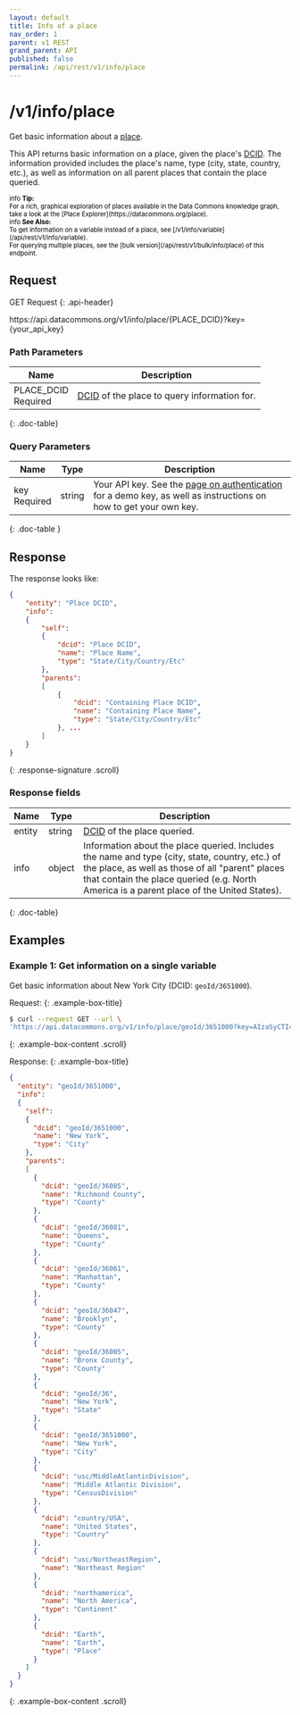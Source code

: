 ```yaml
---
layout: default
title: Info of a place
nav_order: 1
parent: v1 REST
grand_parent: API
published: false
permalink: /api/rest/v1/info/place
---
```




# /v1/info/place

Get basic information about a [place](/glossary.html#place).

This API returns basic information on a place, given the place's [DCID](/glossary.html#dcid). The information provided includes the place's name, type (city, state, country, etc.), as well as information on all parent places that contain the place queried.

<div markdown="span" class="alert alert-info" role="alert" style="color:black; font-size: 0.8em">
   <span class="material-icons md-16">info </span><b>Tip:</b><br />
   For a rich, graphical exploration of places available in the Data Commons knowledge graph, take a look at the [Place Explorer](https://datacommons.org/place).
</div>

<div markdown="span" class="alert alert-warning" role="alert" style="color:black; font-size: 0.8em">
   <span class="material-icons md-16">info </span><b>See Also:</b><br />
   To get information on a variable instead of a place, see [/v1/info/variable](/api/rest/v1/info/variable).<br />
   For querying multiple places, see the [bulk version](/api/rest/v1/bulk/info/place) of this endpoint.
</div>



## Request
GET Request
{: .api-header}

<div class="api-signature">
https://api.datacommons.org/v1/info/place/{PLACE_DCID}?key={your_api_key}
</div>

<script src="/assets/js/syntax_highlighting.js"></script>


### Path Parameters

| Name                                                | Description                   |
| --------------------------------------------------- | ----------------------------- |
| PLACE_DCID <br /> <required-tag>Required</required-tag> | [DCID](/glossary.html#dcid) of the place to query information for. |
{: .doc-table}

### Query Parameters

| Name                                               | Type | Description               |
| -------------------------------------------------- | ---- | ------------------------- |
| key <br /> <required-tag>Required</required-tag> | string | Your API key. See the [page on authentication](/api/rest/v1/getting_started#authentication) for a demo key, as well as instructions on how to get your own key. |
{: .doc-table }

## Response

The response looks like:

```json
{
    "entity": "Place DCID",
    "info":
    {
        "self":
        {
            "dcid": "Place DCID",
            "name": "Place Name",
            "type": "State/City/Country/Etc"
        },
        "parents":
        [
            {
                "dcid": "Containing Place DCID",
                "name": "Containing Place Name",
                "type": "State/City/Country/Etc"
            }, ...
        ]
    }
}
```
{: .response-signature .scroll}

### Response fields

| Name     | Type   | Description                |
| -------- | ------ | -------------------------- |
| entity   | string | [DCID](/glossary.html#dcid) of the place queried. |
| info     | object | Information about the place queried. Includes the name and type (city, state, country, etc.) of the place, as well as those of all "parent" places that contain the place queried (e.g. North America is a parent place of the United States). |
{: .doc-table}

## Examples

### Example 1: Get information on a single variable

Get basic information about New York City (DCID: `geoId/3651000`).

Request:
{: .example-box-title}
```bash
$ curl --request GET --url \
'https://api.datacommons.org/v1/info/place/geoId/3651000?key=AIzaSyCTI4Xz-UW_G2Q2RfknhcfdAnTHq5X5XuI'
```
{: .example-box-content .scroll}

Response:
{: .example-box-title}
```json
{
  "entity": "geoId/3651000",
  "info":
  {
    "self":
    {
      "dcid": "geoId/3651000",
      "name": "New York",
      "type": "City"
    },
    "parents":
    [
      {
        "dcid": "geoId/36085",
        "name": "Richmond County",
        "type": "County"
      },
      {
        "dcid": "geoId/36081",
        "name": "Queens",
        "type": "County"
      },
      {
        "dcid": "geoId/36061",
        "name": "Manhattan",
        "type": "County"
      },
      {
        "dcid": "geoId/36047",
        "name": "Brooklyn",
        "type": "County"
      },
      {
        "dcid": "geoId/36005",
        "name": "Bronx County",
        "type": "County"
      },
      {
        "dcid": "geoId/36",
        "name": "New York",
        "type": "State"
      },
      {
        "dcid": "geoId/3651000",
        "name": "New York",
        "type": "City"
      },
      {
        "dcid": "usc/MiddleAtlanticDivision",
        "name": "Middle Atlantic Division",
        "type": "CensusDivision"
      },
      {
        "dcid": "country/USA",
        "name": "United States",
        "type": "Country"
      },
      {
        "dcid": "usc/NortheastRegion",
        "name": "Northeast Region"
      },
      {
        "dcid": "northamerica",
        "name": "North America",
        "type": "Continent"
      },
      {
        "dcid": "Earth",
        "name": "Earth",
        "type": "Place"
      }
    ]
  }
}
```
{: .example-box-content .scroll}



